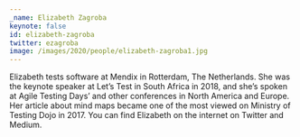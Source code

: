 ```yaml
---
_name: Elizabeth Zagroba
keynote: false
id: elizabeth-zagroba
twitter: ezagroba ‏
image: /images/2020/people/elizabeth-zagroba1.jpg
---
```

Elizabeth tests software at Mendix in Rotterdam, The Netherlands. She was the keynote speaker at Let’s Test in South Africa in 2018, and she’s spoken at Agile Testing Days’ and other conferences in North America and Europe. Her article about mind maps became one of the most viewed on Ministry of Testing Dojo in 2017. You can find Elizabeth on the internet on Twitter and Medium.